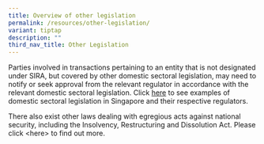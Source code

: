 ```yaml
---
title: Overview of other legislation
permalink: /resources/other-legislation/
variant: tiptap
description: ""
third_nav_title: Other Legislation
---
```

<p>Parties involved in transactions pertaining to an entity that is not designated
under SIRA, but covered by other domestic sectoral legislation, may need
to notify or seek approval from the relevant regulator in accordance with
the relevant domestic sectoral legislation. Click <a href="/resources/other-legislation/sectoral-legislation" rel="noopener noreferrer nofollow" target="_blank">here</a> to see
examples of domestic sectoral legislation in Singapore and their respective
regulators.</p>
<p></p>
<p>There also exist other laws dealing with egregious acts against national
security, including the Insolvency, Restructuring and Dissolution Act.
Please click &lt;here&gt; to find out more.</p>